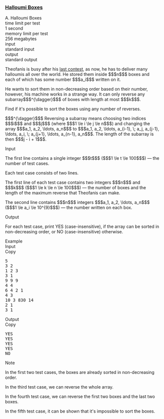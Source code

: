 <h3><a href="https://codeforces.com/contest/1903/problem/A" target="_blank" rel="noopener noreferrer">Halloumi Boxes</a></h3>

<div class="header"><div class="title">A. Halloumi Boxes</div><div class="time-limit"><div class="property-title">time limit per test</div>1 second</div><div class="memory-limit"><div class="property-title">memory limit per test</div>256 megabytes</div><div class="input-file input-standard"><div class="property-title">input</div>standard input</div><div class="output-file output-standard"><div class="property-title">output</div>standard output</div></div><div><p>Theofanis is busy after his <a href="https://codeforces.com/contest/1594/problem/A">last contest</a>, as now, he has to deliver many halloumis all over the world. He stored them inside $$$n$$$ boxes and each of which has some number $$$a_i$$$ written on it. </p><p>He wants to sort them in non-decreasing order based on their number, however, his machine works in a strange way. It can only reverse any subarray$$$^{\dagger}$$$ of boxes with length <span class="tex-font-style-bf">at most</span> $$$k$$$.</p><p>Find if it's possible to sort the boxes using <span class="tex-font-style-bf">any number of reverses</span>.</p><p>$$$^{\dagger}$$$ Reversing a subarray means choosing two indices $$$i$$$ and $$$j$$$ (where $$$1 \le i \le j \le n$$$) and changing the array $$$a_1, a_2, \ldots, a_n$$$ to $$$a_1, a_2, \ldots, a_{i-1}, \; a_j, a_{j-1}, \ldots, a_i, \; a_{j+1}, \ldots, a_{n-1}, a_n$$$. The length of the subarray is then $$$j - i + 1$$$.</p></div><div class="input-specification"><div class="section-title">Input</div><p>The first line contains a single integer $$$t$$$ ($$$1 \le t \le 100$$$) — the number of test cases.</p><p>Each test case consists of two lines. </p><p>The first line of each test case contains two integers $$$n$$$ and $$$k$$$ ($$$1 \le k \le n \le 100$$$) — the number of boxes and the length of the maximum reverse that Theofanis can make. </p><p>The second line contains $$$n$$$ integers $$$a_1, a_2, \ldots, a_n$$$ ($$$1 \le a_i \le 10^{9}$$$) — the number written on each box.</p></div><div class="output-specification"><div class="section-title">Output</div><p>For each test case, print <span class="tex-font-style-tt">YES</span> (case-insensitive), if the array can be sorted in non-decreasing order, or <span class="tex-font-style-tt">NO</span> (case-insensitive) otherwise.</p></div><div class="sample-tests"><div class="section-title">Example</div><div class="sample-test"><div class="input"><div class="title">Input<div title="Copy" data-clipboard-target="#id007416476719948695" id="id001750187127515097" class="input-output-copier">Copy</div></div><pre id="id007416476719948695"><div class="test-example-line test-example-line-even test-example-line-0">5</div><div class="test-example-line test-example-line-odd test-example-line-1">3 2</div><div class="test-example-line test-example-line-odd test-example-line-1">1 2 3</div><div class="test-example-line test-example-line-even test-example-line-2">3 1</div><div class="test-example-line test-example-line-even test-example-line-2">9 9 9</div><div class="test-example-line test-example-line-odd test-example-line-3">4 4</div><div class="test-example-line test-example-line-odd test-example-line-3">6 4 2 1</div><div class="test-example-line test-example-line-even test-example-line-4">4 3</div><div class="test-example-line test-example-line-even test-example-line-4">10 3 830 14</div><div class="test-example-line test-example-line-odd test-example-line-5">2 1</div><div class="test-example-line test-example-line-odd test-example-line-5">3 1</div></pre></div><div class="output"><div class="title">Output<div title="Copy" data-clipboard-target="#id008430582614391504" id="id0046093816175717395" class="input-output-copier">Copy</div></div><pre id="id008430582614391504">YES
YES
YES
YES
NO
</pre></div></div></div><div class="note"><div class="section-title">Note</div><p>In the first two test cases, the boxes are already sorted in non-decreasing order.</p><p>In the third test case, we can reverse the whole array.</p><p>In the fourth test case, we can reverse the first two boxes and the last two boxes.</p><p>In the fifth test case, it can be shown that it's impossible to sort the boxes.</p></div>